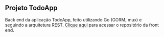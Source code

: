 ## Projeto TodoApp

 Back end da aplicação TodoApp, feito utilizando Go (GORM, mux) e seguindo a arquitetura REST. [Clique aqui](https://github.com/jvitoroc/frontend-todo-react) para acessar o repositório da front end.
